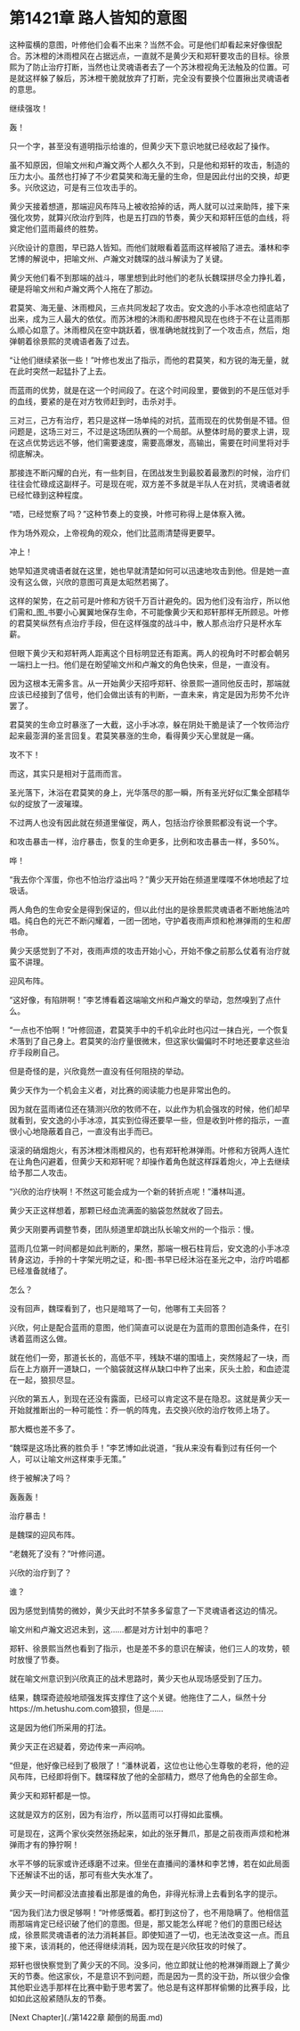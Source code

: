 # 第1421章 路人皆知的意图

这种蛮横的意图，叶修他们会看不出来？当然不会。可是他们却看起来好像很配合。苏沐橙的沐雨橙风在占据远点，一直就不是黄少天和郑轩要攻击的目标。徐景熙为了防止治疗打断，当然也让灵魂语者去了一个苏沐橙视角无法触及的位置。可是就这样躲了躲后，苏沐橙干脆就放弃了打断，完全没有要换个位置揪出灵魂语者的意思。

继续强攻！

轰！

只一个字，甚至没有道明指示给谁的，但黄少天下意识地就已经收起了操作。

虽不知原因，但喻文州和卢瀚文两个人都久久不到，只是他和郑轩的攻击，制造的压力太小。虽然也打掉了不少君莫笑和海无量的生命，但是因此付出的交换，却更多。兴欣这边，可是有三位攻击手的。

黄少天接着想道，那端迎风布阵马上被收拾掉的话，两人就可以过来助阵，接下来强化攻势，就算兴欣治疗到阵，也是五打四的节奏，黄少天和郑轩压低的血线，将奠定他们蓝雨最终的胜势。

兴欣设计的意图，早已路人皆知。而他们就眼看着蓝雨这样被陷了进去。潘林和李艺博的解说中，把喻文州、卢瀚文对魏琛的战斗解读为了关键。

黄少天他们看不到那端的战斗，哪里想到此时他们的老队长魏琛拼尽全力挣扎着，硬是将喻文州和卢瀚文两个人拖在了那边。

君莫笑、海无量、沐雨橙风，三点共同发起了攻击。安文逸的小手冰凉也彻底站了出来，成为三人最大的依仗。而苏沐橙的沐雨和*图*书橙风现在也终于不在让蓝雨那么顺心如意了。沐雨橙风在空中跳跃着，很准确地就找到了一个攻击点，然后，炮弹朝着徐景熙的灵魂语者轰了过去。

“让他们继续紧张一些！”叶修也发出了指示，而他的君莫笑，和方锐的海无量，就在此时突然一起猛扑了上去。

而蓝雨的优势，就是在这一个时间段了。在这个时间段里，要做到的不是压低对手的血线，要紧的是在对方牧师赶到时，击杀对手。

三对三，己方有治疗，若只是这样一场单纯的对抗，蓝雨现在的优势倒是不错。但问题是，这场三对三，不过是这场团队赛的一个局部。从整体时局的要求上讲，现在这点优势远远不够，他们需要速度，需要高爆发，高输出，需要在时间里将对手彻底解决。

那接连不断闪耀的白光，有一些刺目，在团战发生到最胶着最激烈的时候，治疗们往往会忙碌成这副样子。可是现在呢，双方差不多就是半队人在对抗，灵魂语者就已经忙碌到这种程度。

“唔，已经觉察了吗？”这种节奏上的变换，叶修可称得上是体察入微。

作为场外观众，上帝视角的观众，他们比蓝雨清楚得更要早。

冲上！

她早知道灵魂语者就在这里，她也早就清楚如何可以迅速地攻击到他。但是她一直没有这么做，兴欣的意图可真是太昭然若揭了。

这样的架势，在之前可是叶修和方锐千万百计避免的。因为他们没有治疗，所以他们需和_图_书要小心翼翼地保存生命，不可能像黄少天和郑轩那样无所顾忌。叶修的君莫笑纵然有点治疗手段，但在这样强度的战斗中，散人那点治疗只是杯水车薪。

但眼下黄少天和郑轩两人距离这个目标明显还有距离。两人的视角时不时都会朝另一端扫上一扫。他们是在盼望喻文州和卢瀚文的角色快来，但是，一直没有。

因为这根本无需多言。从一开始黄少天招呼郑轩、徐景熙一道同他反击时，那端就应该已经接到了信号，他们会做出该有的判断，一直未来，肯定是因为形势不允许罢了。

君莫笑的生命立时暴涨了一大截，这小手冰凉，躲在阴处干脆是读了一个牧师治疗起来最澎湃的圣言回复。君莫笑暴涨的生命，看得黄少天心里就是一痛。

攻不下！

而这，其实只是相对于蓝雨而言。

圣光落下，沐浴在君莫笑的身上，光华落尽的那一瞬，所有圣光好似汇集全部精华似的绽放了一波璀璨。

不过两人也没有因此就在频道里催促，两人，包括治疗徐景熙都没有说一个字。

和攻击暴击一样，治疗暴击，恢复的生命更多，比例和攻击暴击一样，多50%。

哗！

“我去你个浑蛋，你也不怕治疗溢出吗？”黄少天开始在频道里喋喋不休地喷起了垃圾话。

两人角色的生命安全是得到保证的，但以此付出的是徐景熙灵魂语者不断地施法吟唱。纯白色的光芒不断闪耀着，一团一团地，守护着夜雨声烦和枪淋弹雨的生和*图*书命。

黄少天感觉到了不对，夜雨声烦的攻击开始小心，开始不像之前那么仗着有治疗就蛮不讲理。

迎风布阵。

“这好像，有陷阱啊！”李艺博看着这端喻文州和卢瀚文的举动，忽然嗅到了点什么。

“一点也不怕啊！”叶修回道，君莫笑手中的千机伞此时也闪过一抹白光，一个恢复术落到了自己身上。君莫笑的治疗量很微末，但这家伙偏偏时不时地还要拿这些治疗手段刷自己。

但是奇怪的是，兴欣竟然一直没有任何阻挠的举动。

黄少天作为一个机会主义者，对比赛的阅读能力也是非常出色的。

因为就在蓝雨诸位还在猜测兴欣的牧师不在，以此作为机会强攻的时候，他们却早就看到，安文逸的小手冰凉，其实到位得还要早一些，但是收到叶修的指示，一直很小心地隐蔽着自己，一直没有出手而已。

滚滚的硝烟炮火，有苏沐橙沐雨橙风的，也有郑轩枪淋弹雨。叶修和方锐两人连忙在让角色闪避着，但黄少天和郑轩呢？却操作着角色就这样踩着炮火，冲上去继续给予那二人攻击。

“兴欣的治疗快啊！不然这可能会成为一个新的转折点呢！”潘林叫道。

黄少天正这样想着，那颗已经血流满面的脑袋忽然就收了回去。

黄少天刚要再调整节奏，团队频道里却跳出队长喻文州的一个指示：慢。

蓝雨几位第一时间都是如此判断的，果然，那端一根石柱背后，安文逸的小手冰凉转身这边，手拎的十字架光明之证，和-图-书早已经沐浴在圣光之中，治疗吟唱都已经准备就绪了。

怎么？

没有回声，魏琛看到了，也只是暗骂了一句，他哪有工夫回答？

兴欣，何止是配合蓝雨的意图，他们简直可以说是在为蓝雨的意图创造条件，在引诱着蓝雨这么做。

就在他们一旁，那道长长的，高低不平，残缺不堪的围墙上，突然隆起了一块，而后在上方崩开一道缺口，一个脑袋就这样从缺口中杵了出来，灰头土脸，和血迹混在一起，狼狈尽显。

兴欣的第五人，到现在还没有露面，已经可以肯定这不是在隐忍。这就是黄少天一开始就推断出的一种可能性：乔一帆的阵鬼，去交换兴欣的治疗牧师上场了。

那大概也差不多了。

“魏琛是这场比赛的胜负手！”李艺博如此说道，“我从来没有看到过有任何一个人，可以让喻文州这样束手无策。”

终于被解决了吗？

轰轰轰！

治疗暴击！

是魏琛的迎风布阵。

“老魏死了没有？”叶修问道。

兴欣的治疗到了？

谁？

因为感觉到情势的微妙，黄少天此时不禁多多留意了一下灵魂语者这边的情况。

喻文州和卢瀚文迟迟未到，这……都是对方计划中的事吧？

郑轩、徐景熙当然也看到了指示，也是差不多的意识在解读，他们三人的攻势，顿时放慢了节奏。

就在喻文州意识到兴欣真正的战术思路时，黄少天也从现场感受到了压力。

结果，魏琛奇迹般地顽强发挥支撑住了这个关键。他拖住了二人，纵然十分https://m.hetushu.com.com狼狈，但是……

这是因为他们所采用的打法。

黄少天正在迟疑着，旁边传来一声闷响。

“但是，他好像已经到了极限了！”潘林说着，这位也让他心生尊敬的老将，他的迎风布阵，已经即将倒下。魏琛释放了他的全部精力，燃尽了他角色的全部生命。

黄少天和郑轩都是一惊。

这就是双方的区别，因为有治疗，所以蓝雨可以打得如此蛮横。

可是现在，这两个家伙突然张扬起来，如此的张牙舞爪，那是之前夜雨声烦和枪淋弹雨才有的狰狞啊！

水平不够的玩家或许还琢磨不过来。但坐在直播间的潘林和李艺博，若在如此局面下还解读不出的话，那可有些大失水准了。

黄少天一时间都没法直接看出那是谁的角色，非得光标滑上去看到名字的提示。

“因为我们法力很足够啊！”叶修感慨着。都打到这份了，也不用隐瞒了。他相信蓝雨那端肯定已经识破了他们的意图。但是，那又能怎么样呢？他们的意图已经达成，徐景熙灵魂语者的法力消耗甚巨。即使知道了一切，也无法改变这一点。而且接下来，该消耗的，他还得继续消耗，因为现在是兴欣狂攻的时候了。

郑轩也很快察觉到了黄少天的不同。没多问，他立即就让他的枪淋弹雨跟上了黄少天的节奏。他这家伙，不是意识不到问题，而是因为一贯的没干劲，所以很少会像其他职业选手那样在比赛中勤于思考罢了。他总是有这样那样偷懒的比赛手段，比如如此这般紧随队友的节奏。



[Next Chapter](./第1422章 颠倒的局面.md)